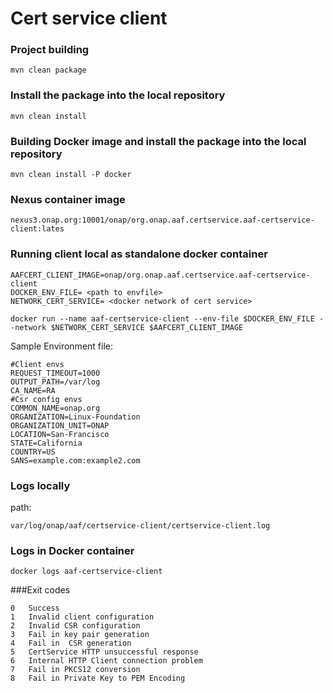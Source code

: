 # Cert service client

### Project building
```
mvn clean package
```
    
    
### Install the package into the local repository
```
mvn clean install
```     
    
### Building Docker image and  install the package into the local repository
```
mvn clean install -P docker
```   

### Nexus container image
```
nexus3.onap.org:10001/onap/org.onap.aaf.certservice.aaf-certservice-client:lates
```

### Running client local as standalone docker container
```
AAFCERT_CLIENT_IMAGE=onap/org.onap.aaf.certservice.aaf-certservice-client
DOCKER_ENV_FILE= <path to envfile>
NETWORK_CERT_SERVICE= <docker network of cert service>
 
docker run --name aaf-certservice-client --env-file $DOCKER_ENV_FILE --network $NETWORK_CERT_SERVICE $AAFCERT_CLIENT_IMAGE
```
Sample Environment file:
```aidl
#Client envs
REQUEST_TIMEOUT=1000
OUTPUT_PATH=/var/log
CA_NAME=RA
#Csr config envs
COMMON_NAME=onap.org
ORGANIZATION=Linux-Foundation
ORGANIZATION_UNIT=ONAP
LOCATION=San-Francisco
STATE=California
COUNTRY=US
SANS=example.com:example2.com
```

### Logs locally

path: 
```
var/log/onap/aaf/certservice-client/certservice-client.log
```    
### Logs in Docker container
```
docker logs aaf-certservice-client
```
###Exit codes
```
0	Success
1	Invalid client configuration
2	Invalid CSR configuration 
3	Fail in key pair generation
4	Fail in  CSR generation
5	CertService HTTP unsuccessful response
6	Internal HTTP Client connection problem
7	Fail in PKCS12 conversion
8	Fail in Private Key to PEM Encoding
